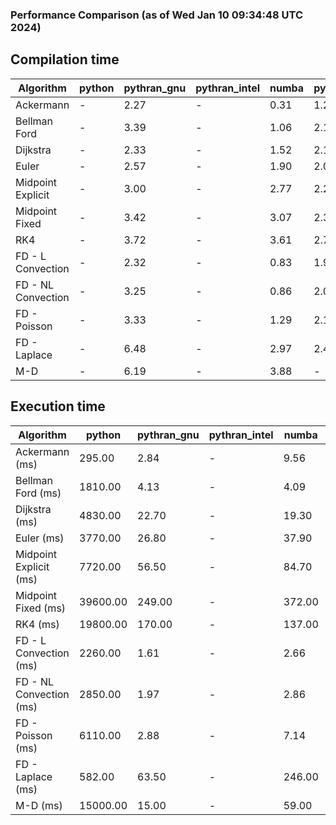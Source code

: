 ### Performance Comparison (as of Wed Jan 10 09:34:48 UTC 2024)
## Compilation time
Algorithm                 | python                    | pythran_gnu               | pythran_intel             | numba                     | pyccel_fortran_gnu        | pyccel_c_gnu              | pyccel_fortran_intel      | pyccel_c_intel           
------------------------- | ------------------------- | ------------------------- | ------------------------- | ------------------------- | ------------------------- | ------------------------- | ------------------------- | -------------------------
Ackermann                 | -                         | 2.27                      | -                         | 0.31                      | 1.20                      | 1.16                      | -                         | -                        
Bellman Ford              | -                         | 3.39                      | -                         | 1.06                      | 2.12                      | 2.17                      | -                         | -                        
Dijkstra                  | -                         | 2.33                      | -                         | 1.52                      | 2.16                      | 2.20                      | -                         | -                        
Euler                     | -                         | 2.57                      | -                         | 1.90                      | 2.01                      | 2.13                      | -                         | -                        
Midpoint Explicit         | -                         | 3.00                      | -                         | 2.77                      | 2.22                      | 2.40                      | -                         | -                        
Midpoint Fixed            | -                         | 3.42                      | -                         | 3.07                      | 2.35                      | 2.50                      | -                         | -                        
RK4                       | -                         | 3.72                      | -                         | 3.61                      | 2.74                      | 2.82                      | -                         | -                        
FD - L Convection         | -                         | 2.32                      | -                         | 0.83                      | 1.98                      | 2.14                      | -                         | -                        
FD - NL Convection        | -                         | 3.25                      | -                         | 0.86                      | 2.02                      | 2.16                      | -                         | -                        
FD - Poisson              | -                         | 3.33                      | -                         | 1.29                      | 2.15                      | 2.28                      | -                         | -                        
FD - Laplace              | -                         | 6.48                      | -                         | 2.97                      | 2.49                      | 2.59                      | -                         | -                        
M-D                       | -                         | 6.19                      | -                         | 3.88                      | -                         | -                         | -                         | -                        

## Execution time
Algorithm                 | python                    | pythran_gnu               | pythran_intel             | numba                     | pyccel_fortran_gnu        | pyccel_c_gnu              | pyccel_fortran_intel      | pyccel_c_intel           
------------------------- | ------------------------- | ------------------------- | ------------------------- | ------------------------- | ------------------------- | ------------------------- | ------------------------- | -------------------------
Ackermann (ms)            | 295.00                    | 2.84                      | -                         | 9.56                      | 1.48                      | 1.48                      | -                         | -                        
Bellman Ford (ms)         | 1810.00                   | 4.13                      | -                         | 4.09                      | 2.94                      | 6.02                      | -                         | -                        
Dijkstra (ms)             | 4830.00                   | 22.70                     | -                         | 19.30                     | 18.50                     | 29.50                     | -                         | -                        
Euler (ms)                | 3770.00                   | 26.80                     | -                         | 37.90                     | 14.20                     | 134.00                    | -                         | -                        
Midpoint Explicit (ms)    | 7720.00                   | 56.50                     | -                         | 84.70                     | 21.40                     | 274.00                    | -                         | -                        
Midpoint Fixed (ms)       | 39600.00                  | 249.00                    | -                         | 372.00                    | 74.10                     | 1390.00                   | -                         | -                        
RK4 (ms)                  | 19800.00                  | 170.00                    | -                         | 137.00                    | 34.70                     | 468.00                    | -                         | -                        
FD - L Convection (ms)    | 2260.00                   | 1.61                      | -                         | 2.66                      | 1.44                      | 1.62                      | -                         | -                        
FD - NL Convection (ms)   | 2850.00                   | 1.97                      | -                         | 2.86                      | 1.78                      | 2.18                      | -                         | -                        
FD - Poisson (ms)         | 6110.00                   | 2.88                      | -                         | 7.14                      | 2.75                      | 3.75                      | -                         | -                        
FD - Laplace (ms)         | 582.00                    | 63.50                     | -                         | 246.00                    | 61.70                     | 277.00                    | -                         | -                        
M-D (ms)                  | 15000.00                  | 15.00                     | -                         | 59.00                     | -                         | -                         | -                         | -                        
